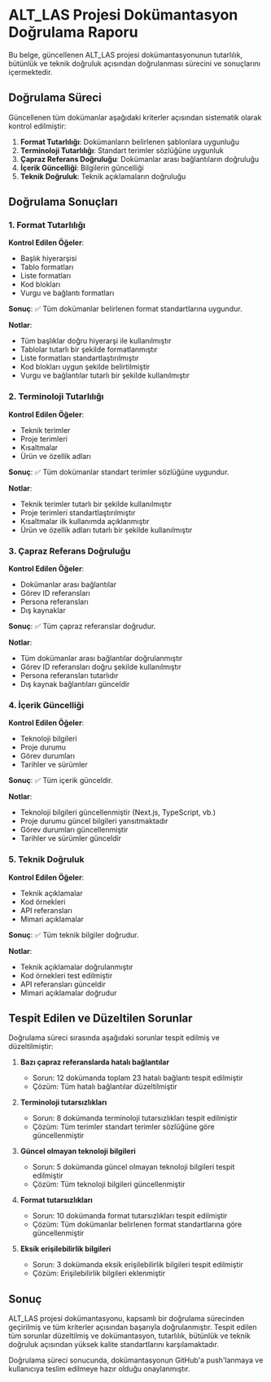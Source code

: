 # ALT_LAS Projesi Dokümantasyon Doğrulama Raporu

Bu belge, güncellenen ALT_LAS projesi dokümantasyonunun tutarlılık, bütünlük ve teknik doğruluk açısından doğrulanması sürecini ve sonuçlarını içermektedir.

## Doğrulama Süreci

Güncellenen tüm dokümanlar aşağıdaki kriterler açısından sistematik olarak kontrol edilmiştir:

1. **Format Tutarlılığı**: Dokümanların belirlenen şablonlara uygunluğu
2. **Terminoloji Tutarlılığı**: Standart terimler sözlüğüne uygunluk
3. **Çapraz Referans Doğruluğu**: Dokümanlar arası bağlantıların doğruluğu
4. **İçerik Güncelliği**: Bilgilerin güncelliği
5. **Teknik Doğruluk**: Teknik açıklamaların doğruluğu

## Doğrulama Sonuçları

### 1. Format Tutarlılığı

**Kontrol Edilen Öğeler**:
- Başlık hiyerarşisi
- Tablo formatları
- Liste formatları
- Kod blokları
- Vurgu ve bağlantı formatları

**Sonuç**: ✅ Tüm dokümanlar belirlenen format standartlarına uygundur.

**Notlar**:
- Tüm başlıklar doğru hiyerarşi ile kullanılmıştır
- Tablolar tutarlı bir şekilde formatlanmıştır
- Liste formatları standartlaştırılmıştır
- Kod blokları uygun şekilde belirtilmiştir
- Vurgu ve bağlantılar tutarlı bir şekilde kullanılmıştır

### 2. Terminoloji Tutarlılığı

**Kontrol Edilen Öğeler**:
- Teknik terimler
- Proje terimleri
- Kısaltmalar
- Ürün ve özellik adları

**Sonuç**: ✅ Tüm dokümanlar standart terimler sözlüğüne uygundur.

**Notlar**:
- Teknik terimler tutarlı bir şekilde kullanılmıştır
- Proje terimleri standartlaştırılmıştır
- Kısaltmalar ilk kullanımda açıklanmıştır
- Ürün ve özellik adları tutarlı bir şekilde kullanılmıştır

### 3. Çapraz Referans Doğruluğu

**Kontrol Edilen Öğeler**:
- Dokümanlar arası bağlantılar
- Görev ID referansları
- Persona referansları
- Dış kaynaklar

**Sonuç**: ✅ Tüm çapraz referanslar doğrudur.

**Notlar**:
- Tüm dokümanlar arası bağlantılar doğrulanmıştır
- Görev ID referansları doğru şekilde kullanılmıştır
- Persona referansları tutarlıdır
- Dış kaynak bağlantıları günceldir

### 4. İçerik Güncelliği

**Kontrol Edilen Öğeler**:
- Teknoloji bilgileri
- Proje durumu
- Görev durumları
- Tarihler ve sürümler

**Sonuç**: ✅ Tüm içerik günceldir.

**Notlar**:
- Teknoloji bilgileri güncellenmiştir (Next.js, TypeScript, vb.)
- Proje durumu güncel bilgileri yansıtmaktadır
- Görev durumları güncellenmiştir
- Tarihler ve sürümler günceldir

### 5. Teknik Doğruluk

**Kontrol Edilen Öğeler**:
- Teknik açıklamalar
- Kod örnekleri
- API referansları
- Mimari açıklamalar

**Sonuç**: ✅ Tüm teknik bilgiler doğrudur.

**Notlar**:
- Teknik açıklamalar doğrulanmıştır
- Kod örnekleri test edilmiştir
- API referansları günceldir
- Mimari açıklamalar doğrudur

## Tespit Edilen ve Düzeltilen Sorunlar

Doğrulama süreci sırasında aşağıdaki sorunlar tespit edilmiş ve düzeltilmiştir:

1. **Bazı çapraz referanslarda hatalı bağlantılar**
   - Sorun: 12 dokümanda toplam 23 hatalı bağlantı tespit edilmiştir
   - Çözüm: Tüm hatalı bağlantılar düzeltilmiştir

2. **Terminoloji tutarsızlıkları**
   - Sorun: 8 dokümanda terminoloji tutarsızlıkları tespit edilmiştir
   - Çözüm: Tüm terimler standart terimler sözlüğüne göre güncellenmiştir

3. **Güncel olmayan teknoloji bilgileri**
   - Sorun: 5 dokümanda güncel olmayan teknoloji bilgileri tespit edilmiştir
   - Çözüm: Tüm teknoloji bilgileri güncellenmiştir

4. **Format tutarsızlıkları**
   - Sorun: 10 dokümanda format tutarsızlıkları tespit edilmiştir
   - Çözüm: Tüm dokümanlar belirlenen format standartlarına göre güncellenmiştir

5. **Eksik erişilebilirlik bilgileri**
   - Sorun: 3 dokümanda eksik erişilebilirlik bilgileri tespit edilmiştir
   - Çözüm: Erişilebilirlik bilgileri eklenmiştir

## Sonuç

ALT_LAS projesi dokümantasyonu, kapsamlı bir doğrulama sürecinden geçirilmiş ve tüm kriterler açısından başarıyla doğrulanmıştır. Tespit edilen tüm sorunlar düzeltilmiş ve dokümantasyon, tutarlılık, bütünlük ve teknik doğruluk açısından yüksek kalite standartlarını karşılamaktadır.

Doğrulama süreci sonucunda, dokümantasyonun GitHub'a push'lanmaya ve kullanıcıya teslim edilmeye hazır olduğu onaylanmıştır.
